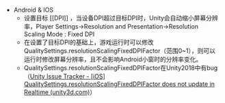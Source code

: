 - Android & IOS
	- 设置目标 [[DPI]] ，当设备DPI超过目标DPI时，Unity会自动缩小屏幕分辨率，Player Settings->Resolution and Presentation->Resolution Scaling Mode : Fixed DPI
	- 在设置了目标DPI的基础上，游戏运行时可以修改QualitySettings.resolutionScalingFixedDPIFactor（范围0~1），则可以运行时修改屏幕分辨率，且不会影响Android小窗时的分辨率变化。
	- QualitySettings.resolutionScalingFixedDPIFactor在Unity2018中有bug（[Unity Issue Tracker - [iOS] QualitySettings.resolutionScalingFixedDPIFactor does not update in Realtime (unity3d.com)](https://issuetracker.unity3d.com/issues/ios-qualitysettings-dot-resolutionscalingfixeddpifactor-does-not-update-in-realtime)）